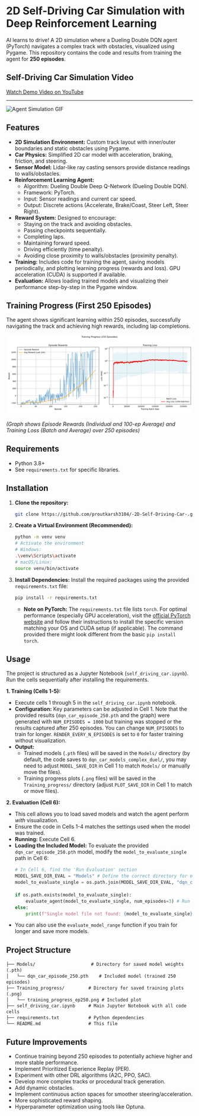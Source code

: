 # 2D Self-Driving Car Simulation with Deep Reinforcement Learning

AI learns to drive! A 2D simulation where a Dueling Double DQN agent (PyTorch) navigates a complex track with obstacles, visualized using Pygame. This repository contains the code and results from training the agent for **250 episodes**.

## Self-Driving Car Simulation Video

[Watch Demo Video on YouTube](https://youtu.be/ruAR4OzTGuU)

---

![Agent Simulation GIF](https://i.imgur.com/o4mqZ3W.gif)


## Features

*   **2D Simulation Environment:** Custom track layout with inner/outer boundaries and static obstacles using Pygame.
*   **Car Physics:** Simplified 2D car model with acceleration, braking, friction, and steering.
*   **Sensor Model:** Lidar-like ray casting sensors provide distance readings to walls/obstacles.
*   **Reinforcement Learning Agent:**
    *   Algorithm: Dueling Double Deep Q-Network (Dueling Double DQN).
    *   Framework: PyTorch.
    *   Input: Sensor readings and current car speed.
    *   Output: Discrete actions (Accelerate, Brake/Coast, Steer Left, Steer Right).
*   **Reward System:** Designed to encourage:
    *   Staying on the track and avoiding obstacles.
    *   Passing checkpoints sequentially.
    *   Completing laps.
    *   Maintaining forward speed.
    *   Driving efficiently (time penalty).
    *   Avoiding close proximity to walls/obstacles (proximity penalty).
*   **Training:** Includes code for training the agent, saving models periodically, and plotting learning progress (rewards and loss). GPU acceleration (CUDA) is supported if available.
*   **Evaluation:** Allows loading trained models and visualizing their performance step-by-step in the Pygame window.

## Training Progress (First 250 Episodes)

The agent shows significant learning within 250 episodes, successfully navigating the track and achieving high rewards, including lap completions.

![Training Progress Graph](Training_progress/training_progress_ep250.png)

*(Graph shows Episode Rewards (Individual and 100-ep Average) and Training Loss (Batch and Average) over 250 episodes)*

## Requirements

*   Python 3.8+
*   See `requirements.txt` for specific libraries.

## Installation

1.  **Clone the repository:**
    ```bash
    git clone https://github.com/proutkarsh3104/-2D-Self-Driving-Car-.git
    ```

2.  **Create a Virtual Environment (Recommended):**
    ```bash
    python -m venv venv
    # Activate the environment
    # Windows:
    .\venv\Scripts\activate
    # macOS/Linux:
    source venv/bin/activate
    ```

3.  **Install Dependencies:**
    Install the required packages using the provided `requirements.txt` file:
    ```bash
    pip install -r requirements.txt
    ```
    *   **Note on PyTorch:** The `requirements.txt` file lists `torch`. For optimal performance (especially GPU acceleration), visit the [official PyTorch website](https://pytorch.org/) and follow their instructions to install the specific version matching your OS and CUDA setup (if applicable). The command provided there might look different from the basic `pip install torch`.

## Usage

The project is structured as a Jupyter Notebook (`self_driving_car.ipynb`). Run the cells sequentially after installing the requirements.

**1. Training (Cells 1-5):**

*   Execute cells 1 through 5 in the `self_driving_car.ipynb` notebook.
*   **Configuration:** Key parameters can be adjusted in Cell 1. Note that the provided results (`dqn_car_episode_250.pth` and the graph) were generated with `NUM_EPISODES = 1000` but training was stopped or the results captured after 250 episodes. You can change `NUM_EPISODES` to train for longer. `RENDER_EVERY_N_EPISODES` is set to `0` for faster training without visualization.
*   **Output:**
    *   Trained models (`.pth` files) will be saved in the `Models/` directory (by default, the code saves to `dqn_car_models_complex_duel/`, you may need to adjust `MODEL_SAVE_DIR` in Cell 1 to match `Models/` or manually move the files).
    *   Training progress plots (`.png` files) will be saved in the `Training_progress/` directory (adjust `PLOT_SAVE_DIR` in Cell 1 to match or move files).

**2. Evaluation (Cell 6):**

*   This cell allows you to load saved models and watch the agent perform *with* visualization.
*   Ensure the code in Cells 1-4 matches the settings used when the model was trained.
*   **Running:** Execute Cell 6.
*   **Loading the Included Model:** To evaluate the provided `dqn_car_episode_250.pth` model, modify the `model_to_evaluate_single` path in Cell 6:
    ```python
    # In Cell 6, find the 'Run Evaluation' section
    MODEL_SAVE_DIR_EVAL = "Models" # Define the correct directory for evaluation
    model_to_evaluate_single = os.path.join(MODEL_SAVE_DIR_EVAL, "dqn_car_episode_250.pth")

    if os.path.exists(model_to_evaluate_single):
        evaluate_agent(model_to_evaluate_single, num_episodes=3) # Run 3 episodes
    else:
        print(f"Single model file not found: {model_to_evaluate_single}")
    ```
*   You can also use the `evaluate_model_range` function if you train for longer and save more models.

## Project Structure
```
├── Models/                     # Directory for saved model weights (.pth)
│   └── dqn_car_episode_250.pth    # Included model (trained 250 episodes)
├── Training_progress/         # Directory for saved training plots (.png)
│   └── training_progress_ep250.png # Included plot
├── self_driving_car.ipynb     # Main Jupyter Notebook with all code cells
├── requirements.txt           # Python dependencies
└── README.md                  # This file
```



## Future Improvements

*   Continue training beyond 250 episodes to potentially achieve higher and more stable performance.
*   Implement Prioritized Experience Replay (PER).
*   Experiment with other DRL algorithms (A2C, PPO, SAC).
*   Develop more complex tracks or procedural track generation.
*   Add dynamic obstacles.
*   Implement continuous action spaces for smoother steering/acceleration.
*   More sophisticated reward shaping.
*   Hyperparameter optimization using tools like Optuna.
